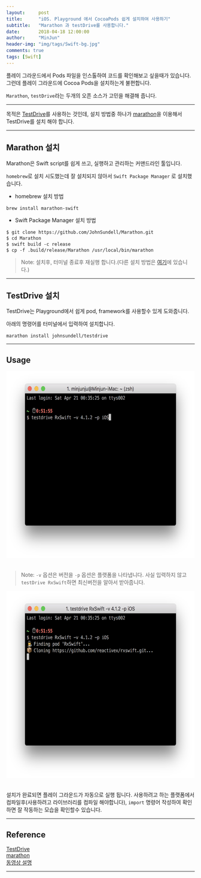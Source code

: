 ```yaml
---
layout:     post
title:      "iOS. Playground 에서 CocoaPods 쉽게 설치하여 사용하기"
subtitle:   "Marathon 과 testDrive를 사용합니다."
date:       2018-04-18 12:00:00
author:     "MinJun"
header-img: "img/tags/Swift-bg.jpg"
comments: true 
tags: [Swift]
---
```


플레이 그라운드에서 Pods 파일을 인스톨하여 코드를 확인해보고 싶을때가 있습니다. 그런데 플레이 그라운드에 Cocoa Pods을 설치하는게 불편합니다. 

`Marathon`, `testDrive`라는 두개의 오픈 소스가 고민을 해결해 줍니다.

---

목적은 [TestDrive](https://github.com/JohnSundell/TestDrive)를 사용하는 것인데, 설치 방법중 하나가 [marathon](https://github.com/johnsundell/marathon)을 이용해서 TestDrive를 설치 해야 합니다. 

---

## Marathon 설치

Marathon은 Swift script를 쉽게 쓰고, 실행하고 관리하는 커맨드라인 툴입니다. 

`homebrew`로 설치 시도했는데 잘 설치되지 않아서 `Swift Package Manager` 로 설치했습니다. 

- homebrew 설치 방법

```
brew install marathon-swift
```

- Swift Package Manager 설치 방법

```
$ git clone https://github.com/JohnSundell/Marathon.git
$ cd Marathon
$ swift build -c release
$ cp -f .build/release/Marathon /usr/local/bin/marathon
```

> Note: 설치후, 터미널 종료후 재실행 합니다.(다른 설치 방법은 [여기](https://github.com/johnsundell/marathon)에 있습니다.)

---

## TestDrive 설치

TestDrive는 Playground에서 쉽게 pod, framework를 사용할수 있게 도와줍니다. 

아래의 명령어를 터미널에서 입력하여 설치합니다. 

```
marathon install johnsundell/testdrive
```

---

## Usage 

<center><img src="/img/posts/TestDrive.png" width="700" height="500"></center> <br> 

> Note: `-v` 옵션은 버전을 `-p` 옵션은 플랫폼을 나타냅니다. 사실 입력하지 않고 `testDrive RxSwift`하면 최신버전을 알아서 받아줍니다. 

<center><img src="/img/posts/TestDrive1.png" width="700" height="500"></center> <br> 

설치가 완료되면 플레이 그라운드가 자동으로 실행 됩니다. 사용하려고 하는 플랫폼에서 컴파일후(사용하려고 라이브러리를 컴파일 해야합니다), `import` 명령어 작성하여 확인하면 잘 작동하는 모습을 확인할수 있습니다.


---

## Reference 

[TestDrive](https://github.com/JohnSundell/TestDrive)<br>
[marathon](https://github.com/johnsundell/marathon)<br>
[동영상 설명](https://www.youtube.com/watch?v=qf7xVYYsR0Y&t=282s)





---







